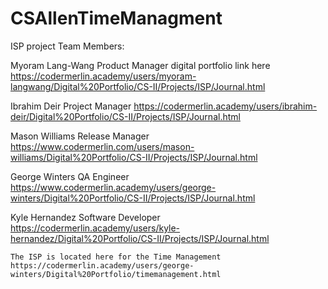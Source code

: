 # CSAllenTimeManagment
ISP project
Team Members:

Myoram Lang-Wang
	Product Manager
	digital portfolio link here
	https://codermerlin.academy/users/myoram-langwang/Digital%20Portfolio/CS-II/Projects/ISP/Journal.html
	
Ibrahim Deir
	Project Manager
	https://codermerlin.academy/users/ibrahim-deir/Digital%20Portfolio/CS-II/Projects/ISP/Journal.html
		
Mason Williams
	Release Manager
	https://www.codermerlin.com/users/mason-williams/Digital%20Portfolio/CS-II/Projects/ISP/Journal.html
	
George Winters
	QA Engineer
	https://www.codermerlin.academy/users/george-winters/Digital%20Portfolio/CS-II/Projects/ISP/Journal.html
	
Kyle Hernandez
	Software Developer
	https://codermerlin.academy/users/kyle-hernandez/Digital%20Portfolio/CS-II/Projects/ISP/Journal.html
	
	The ISP is located here for the Time Management
	https://codermerlin.academy/users/george-winters/Digital%20Portfolio/timemanagement.html
